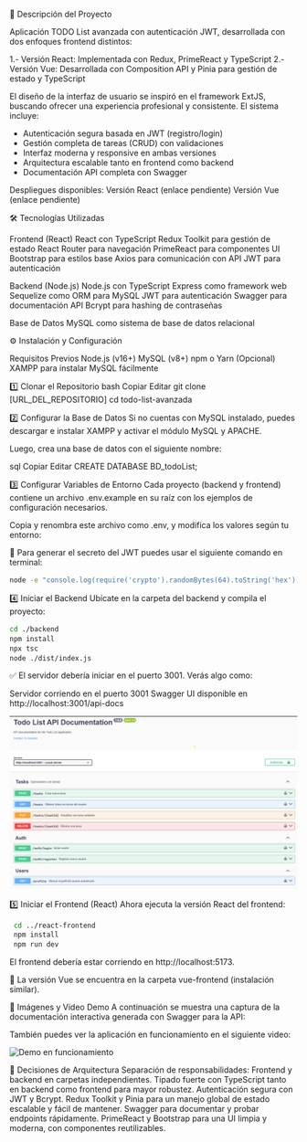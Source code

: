 📝 Descripción del Proyecto

Aplicación TODO List avanzada con autenticación JWT, desarrollada con dos enfoques frontend distintos:

1.- Versión React: Implementada con Redux, PrimeReact y TypeScript
2.- Versión Vue: Desarrollada con Composition API y Pinia para gestión de estado y TypeScript

El diseño de la interfaz de usuario se inspiró en el framework ExtJS, buscando ofrecer una experiencia profesional y consistente. El sistema incluye:

-  Autenticación segura basada en JWT (registro/login)
-  Gestión completa de tareas (CRUD) con validaciones
-  Interfaz moderna y responsive en ambas versiones
-  Arquitectura escalable tanto en frontend como backend
-  Documentación API completa con Swagger

Despliegues disponibles:
Versión React (enlace pendiente)
Versión Vue (enlace pendiente)

🛠️ Tecnologías Utilizadas

Frontend (React)
  React con TypeScript
  Redux Toolkit para gestión de estado
  React Router para navegación
  PrimeReact para componentes UI
  Bootstrap para estilos base
  Axios para comunicación con API
  JWT para autenticación
  
Backend (Node.js)
  Node.js con TypeScript
  Express como framework web
  Sequelize como ORM para MySQL
  JWT para autenticación
  Swagger para documentación API
  Bcrypt para hashing de contraseñas

Base de Datos
  MySQL como sistema de base de datos relacional

⚙️ Instalación y Configuración

Requisitos Previos
  Node.js (v16+)
  MySQL (v8+)
  npm o Yarn
  (Opcional) XAMPP para instalar MySQL fácilmente

1️⃣ Clonar el Repositorio
  bash
  Copiar
  Editar
  git clone [URL_DEL_REPOSITORIO]
  cd todo-list-avanzada

2️⃣ Configurar la Base de Datos
Si no cuentas con MySQL instalado, puedes descargar e instalar XAMPP y activar el módulo MySQL y APACHE.

Luego, crea una base de datos con el siguiente nombre:

  sql
  Copiar
  Editar
  CREATE DATABASE BD_todoList;

3️⃣ Configurar Variables de Entorno
Cada proyecto (backend y frontend) contiene un archivo .env.example en su raíz con los ejemplos de configuración necesarios.

Copia y renombra este archivo como .env, y modifica los valores según tu entorno:

🔐 Para generar el secreto del JWT puedes usar el siguiente comando en terminal:

  ```bash
  node -e "console.log(require('crypto').randomBytes(64).toString('hex'))"
```
4️⃣ Iniciar el Backend
Ubícate en la carpeta del backend y compila el proyecto:

  ```bash
  cd ./backend
  npm install
  npx tsc
  node ./dist/index.js
```
✅ El servidor debería iniciar en el puerto 3001. Verás algo como:

  Servidor corriendo en el puerto 3001
  Swagger UI disponible en http://localhost:3001/api-docs

  ![Swagger UI](https://github.com/Luisio95/todo-list-avanzado/blob/main/react-frontend/src/swagger.png)

5️⃣ Iniciar el Frontend (React)
Ahora ejecuta la versión React del frontend:

 ``` bash
  cd ../react-frontend
  npm install
  npm run dev
```
  El frontend debería estar corriendo en http://localhost:5173.

🎯 La versión Vue se encuentra en la carpeta vue-frontend (instalación similar).

📸 Imágenes y Video Demo
A continuación se muestra una captura de la documentación interactiva generada con Swagger para la API:


También puedes ver la aplicación en funcionamiento en el siguiente video:

![Demo en funcionamiento](https://github.com/Luisio95/todo-list-avanzado/blob/main/react-frontend/src/video.gif)

📐 Decisiones de Arquitectura
  Separación de responsabilidades: Frontend y backend en carpetas independientes.
  Tipado fuerte con TypeScript tanto en backend como frontend para mayor robustez.
  Autenticación segura con JWT y Bcrypt.
  Redux Toolkit y Pinia para un manejo global de estado escalable y fácil de mantener.
  Swagger para documentar y probar endpoints rápidamente.
  PrimeReact y Bootstrap para una UI limpia y moderna, con componentes reutilizables.



